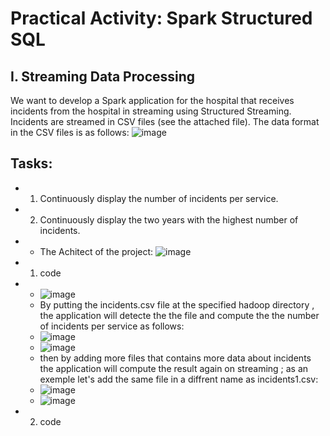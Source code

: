 # Practical Activity: Spark Structured SQL

## I. Streaming Data Processing
We want to develop a Spark application for the hospital that receives incidents from the hospital in streaming using Structured Streaming. 
Incidents are streamed in CSV files (see the attached file). The data format in the CSV files is as follows:
![image](https://github.com/Yassine-Karimi/SPARK_STREAMING/assets/66490404/aec89716-5ae6-4414-8b7b-f9fe765eab64)

## Tasks:

* 1) Continuously display the number of incidents per service.
* 2) Continuously display the two years with the highest number of incidents.

* * The Achitect of the project: 
![image](https://github.com/Yassine-Karimi/SPARK_STREAMING/assets/66490404/343b9fb3-307e-4720-a9f1-b1b85a2052b6)

* 1) code
*  * ![image](https://github.com/Yassine-Karimi/SPARK_STREAMING/assets/66490404/edd05be7-cea6-46d3-a852-f5ed26e238a5)
   * By putting the incidents.csv file at the specified hadoop directory , the application will detecte the the file and compute the the number of incidents per service as follows:
   * ![image](https://github.com/Yassine-Karimi/SPARK_STREAMING/assets/66490404/ff25895f-19ad-4c94-8aa7-57e851c0f589)
   * ![image](https://github.com/Yassine-Karimi/SPARK_STREAMING/assets/66490404/f8bc0269-43df-4af1-a42b-16c29dabe279)
   * then by adding more files that contains more data about incidents the application will compute the result again on streaming ; as an exemple let's add the same file in a diffrent name as incidents1.csv:
   * ![image](https://github.com/Yassine-Karimi/SPARK_STREAMING/assets/66490404/44f1cfdc-9f38-4aaf-b70b-5cbdeff10088)
   * ![image](https://github.com/Yassine-Karimi/SPARK_STREAMING/assets/66490404/4b42ab48-a635-486e-bdfb-55ed247fa1be)


* 2) code   


     
